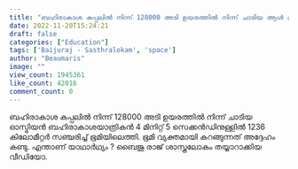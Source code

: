 ```yaml
---
title: "ബഹിരാകാശ കപ്പലിൽ നിന്ന് 128000 അടി ഉയരത്തിൽ നിന്ന് ചാടിയ ആൾ ഭൂമി വ്യക്തമായി കറങ്ങുന്നത് കണ്ടു, എന്താണ് യാഥാർഥ്യം"
date: 2022-11-20T15:24:21
draft: false
categories: ["Education"]
tags: ['Baijuraj - Sasthralokam', 'space']
author: "Beaumaris"
image: ""
view_count: 1945361
like_count: 42016
comment_count: 0
---
```


ബഹിരാകാശ കപ്പലിൽ നിന്ന് 128000 അടി ഉയരത്തിൽ നിന്ന് ചാടിയ ഓസ്ട്രിയൻ ബഹിരാകാശയാത്രികൻ 4 മിനിറ്റ് 5 സെക്കൻഡിനുള്ളിൽ 1236 കിലോമീറ്റർ സഞ്ചരിച്ച് ഭൂമിയിലെത്തി. ഭൂമി വ്യക്തമായി കറങ്ങുന്നത് അദ്ദേഹം കണ്ടു. എന്താണ് യാഥാർഥ്യം ? ബൈജു രാജ് ശാസ്ത്രലോകം തയ്യാറാക്കിയ വീഡിയോ. 
